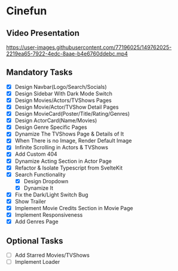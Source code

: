 # Cinefun

## Video Presentation

https://user-images.githubusercontent.com/77196025/149762025-2219ea65-7922-4edc-8aae-b4e6760ddebc.mp4

## Mandatory Tasks

- [x] Design Navbar(Logo/Search/Socials)
- [x] Design Sidebar With Dark Mode Switch
- [x] Design Movies/Actors/TVShows Pages
- [x] Design Movie/Actor/TVShow Detail Pages
- [x] Design MovieCard(Poster/Title/Rating/Genres)
- [x] Design ActorCard(Name/Movies)
- [x] Design Genre Specific Pages
- [x] Dynamize The TVShows Page & Details of It
- [x] When There is no Image, Render Default Image
- [x] Infinite Scrolling in Actors & TVShows
- [x] Add Custom 404
- [x] Dynamize Acting Section in Actor Page
- [x] Refactor & Isolate Typescript from SvelteKit
- [x] Search Functionality
  - [x] Design Dropdown
  - [x] Dynamize It
- [x] Fix the Dark/Light Switch Bug
- [x] Show Trailer
- [x] Implement Movie Credits Section in Movie Page
- [x] Implement Responsiveness
- [x] Add Genres Page

## Optional Tasks

- [ ] Add Starred Movies/TVShows
- [ ] Implement Loader
